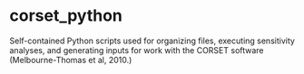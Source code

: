 # corset_python
Self-contained Python scripts used for organizing files, executing sensitivity analyses, and generating inputs for work with the CORSET software (Melbourne-Thomas et al, 2010.)
